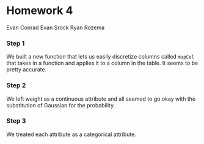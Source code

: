 # Homework 4
Evan Conrad
Evan Srock
Ryan Rozema

### Step 1
We built a new function that lets us easily discretize columns called
`mapCol` that takes in a function and applies it to a column in the
table. It seems to be pretty accurate.

### Step 2
We left weight as a continuous attribute and all seemed to go okay
with the substitution of Gaussian for the probability.

### Step 3
We treated each attribute as a categorical attribute.
